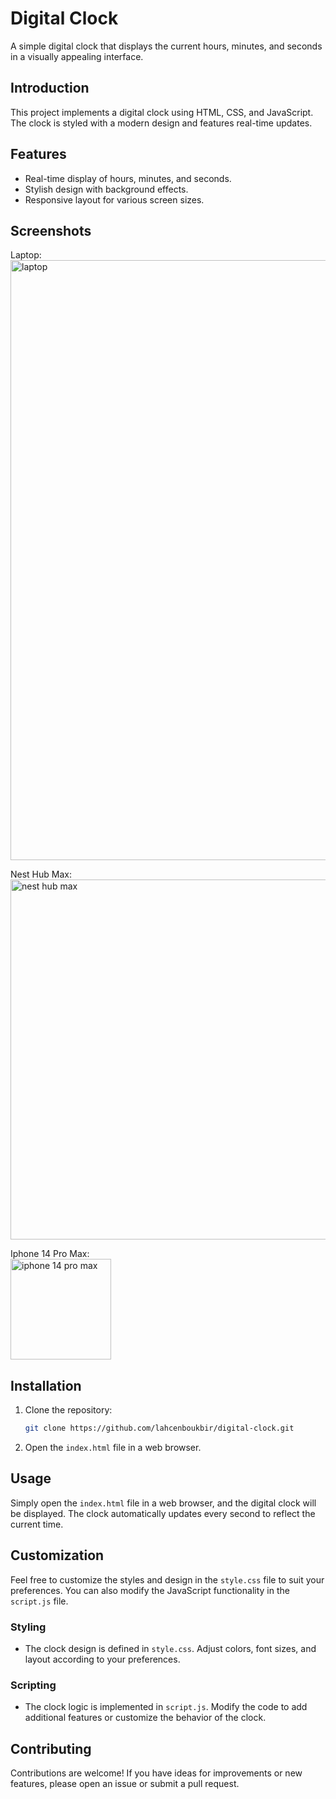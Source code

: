 
# Digital Clock

A simple digital clock that displays the current hours, minutes, and seconds in a visually appealing interface.

## Introduction

This project implements a digital clock using HTML, CSS, and JavaScript. The clock is styled with a modern design and features real-time updates.

## Features

- Real-time display of hours, minutes, and seconds.
- Stylish design with background effects.
- Responsive layout for various screen sizes.

## Screenshots

Laptop:
<br>
<img width="960" alt="laptop" src="https://github.com/lahcenboukbir/Digital-Clock/assets/98537666/aab63e76-e409-4111-84e3-90dfc022e540">


Nest Hub Max:
<br>
<img width="576" alt="nest hub max" src="https://github.com/lahcenboukbir/Digital-Clock/assets/98537666/53b089d4-27d2-4cd5-8b29-63b6c899f2ca">

Iphone 14 Pro Max:
<br>
<img width="161" alt="iphone 14 pro max" src="https://github.com/lahcenboukbir/Digital-Clock/assets/98537666/246d7889-2e03-4dc0-8470-13c3d576b953">

## Installation

1. Clone the repository:

   ```bash
   git clone https://github.com/lahcenboukbir/digital-clock.git
   ```

2. Open the `index.html` file in a web browser.

## Usage

Simply open the `index.html` file in a web browser, and the digital clock will be displayed. The clock automatically updates every second to reflect the current time.

## Customization

Feel free to customize the styles and design in the `style.css` file to suit your preferences. You can also modify the JavaScript functionality in the `script.js` file.

### Styling

- The clock design is defined in `style.css`. Adjust colors, font sizes, and layout according to your preferences.

### Scripting

- The clock logic is implemented in `script.js`. Modify the code to add additional features or customize the behavior of the clock.

## Contributing

Contributions are welcome! If you have ideas for improvements or new features, please open an issue or submit a pull request.
